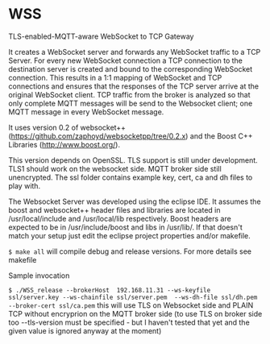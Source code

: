 WSS
===

TLS-enabled-MQTT-aware WebSocket to TCP Gateway

It creates a WebSocket server and forwards any WebSocket traffic to a TCP Server.
For every new WebSocket connection a TCP connection to the destination server is created and bound to the corresponding WebSocket connection.
This results in a 1:1 mapping of WebSocket and TCP connections and ensures that the responses of the TCP server arrive at the original WebSocket client.
TCP traffic from the broker is analyzed so that only complete MQTT messages will be send to the Websocket client; one MQTT message in every WebSocket message. 

It uses version 0.2 of websocket++ (https://github.com/zaphoyd/websocketpp/tree/0.2.x) and the Boost C++ Libraries (http://www.boost.org/).

This version depends on OpenSSL.
TLS support is still under development.
TLS1 should work on the websocket side.
MQTT broker side still unencrypted.
The ssl folder contains example key, cert, ca and dh files to play with.


The Websocket Server was developed using the eclipse IDE.
It assumes the boost and websocket++ header files and libraries are located in /usr/local/include and /usr/local/lib respectively. Boost headers are expected to be in /usr/include/boost and libs in /usr/lib/. If that doesn't match your setup just edit the eclipse project properties and/or makefile.

```$ make all``` will compile debug and release versions. For more details see makefile

Sample invocation

```$ ./WSS_release --brokerHost  192.168.11.31 --ws-keyfile ssl/server.key --ws-chainfile ssl/server.pem  --ws-dh-file ssl/dh.pem --broker-cert ssl/ca.pem``` this will use TLS on Websocket side and PLAIN TCP without encryprion on the MQTT broker side (to use TLS on broker side too --tls-version must be specified - but I haven't tested that yet and the given value is ignored anyway at the moment)

